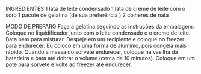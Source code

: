 INGREDIENTES
    1 lata de leite condensado
    1 lata de creme de leite com o soro
    1 pacote de gelatina (de sua preferência )
    2 colheres de nata

MODO DE PREPARO
    Faça a gelatina seguindo as instruções da embalagem.
    Coloque no liquidificador junto com o leite condensado e o creme de leite.
    Bata bem para misturar.
    Despeje em um recipiente e coloque no freezer para endurecer.
    Eu coloco em uma forma de alumínio, pois congela mais rápido.
    Quando a massa do sorvete endurecer, coloque na vasilha da batedeira e bata até dobrar o volume (cerca de 10 minutos).
    Coloque em um pote para sorvete e volte ao freezer até endurecer.
